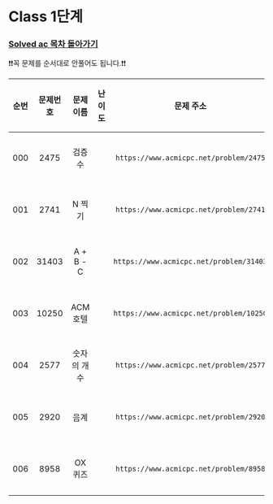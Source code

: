 # Class 1단계

### [Solved ac 목차 돌아가기](../../README.md)

❗️❗️꼭 문제를 순서대로 안풀어도 됩니다.❗️❗️

| 순번  | 문제번호  |   문제이름    |                                 난이도                                 |                    문제 주소                    | 풀이링크                          | 상태  |
|:---:|:-----:|:---------:|:-------------------------------------------------------------------:|:-------------------------------------------:|:------------------------------|:---------:|
| 000 | 2475  |    검증수    | <img src ="https://static.solved.ac/tier_small/1.svg" width = "15"> | ```https://www.acmicpc.net/problem/2475```  | [바로 가기](./검증수/README.md)      | ![DONE](https://img.shields.io/badge/DONE-brightgreen)|
| 001 | 2741  |   N 찍기    | <img src ="https://static.solved.ac/tier_small/1.svg" width = "15"> | ```https://www.acmicpc.net/problem/2741```  | [바로 가기](./N찍기/README.md)      | ![DONE](https://img.shields.io/badge/DONE-brightgreen) |
| 002 | 31403 | A + B - C | <img src ="https://static.solved.ac/tier_small/2.svg" width = "15"> | ```https://www.acmicpc.net/problem/31403``` | [바로 가기](./A더하기B빼기C/README.md) |![DONE](https://img.shields.io/badge/DONE-brightgreen) |
| 003 | 10250 |  ACM 호텔   | <img src ="https://static.solved.ac/tier_small/3.svg" width = "15"> | ```https://www.acmicpc.net/problem/10250``` | [바로 가기](./ACM호텔/README.md)    |![DONE](https://img.shields.io/badge/DONE-brightgreen) |
| 004 | 2577  |  숫자의 개수   | <img src ="https://static.solved.ac/tier_small/4.svg" width = "15"> | ```https://www.acmicpc.net/problem/2577```  | [바로 가기](./숫자의개수/README.md)    |![DONE](https://img.shields.io/badge/DONE-brightgreen)|
| 005 | 2920  |    음계     | <img src ="https://static.solved.ac/tier_small/4.svg" width = "15"> | ```https://www.acmicpc.net/problem/2920```  | [바로 가기](./음계/README.md)       |![DONE](https://img.shields.io/badge/DONE-brightgreen)|
| 006 | 8958  |   OX퀴즈    | <img src ="https://static.solved.ac/tier_small/4.svg" width = "15"> | ```https://www.acmicpc.net/problem/8958```  | [바로 가기](./OX퀴즈/README.md)     |![DONE](https://img.shields.io/badge/DONE-brightgreen) |